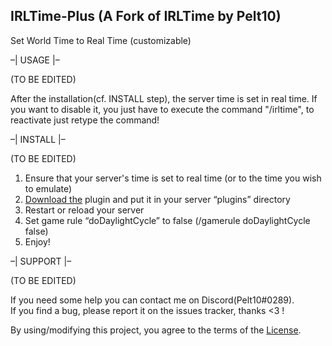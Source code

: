 IRLTime-Plus (A Fork of IRLTime by Pelt10)
------
Set World Time to Real Time (customizable)

–| USAGE |–

(TO BE EDITED)

After the installation(cf. INSTALL step), the server time is set in real time. If you want to disable it, you just have to execute the command "/irltime", to reactivate just retype the command!

–| INSTALL |–

(TO BE EDITED)

1. Ensure that your server's time is set to real time (or to the time you wish to emulate)
2. [Download the](https://www.spigotmc.org/resources/irl-time.44809/) plugin and put it in your server “plugins” directory
4. Restart or reload your server
5. Set game rule “doDaylightCycle” to false (/gamerule doDaylightCycle false)
6. Enjoy!

–| SUPPORT |–

(TO BE EDITED)

If you need some help you can contact me on Discord(Pelt10#0289).\
If you find a bug, please report it on the issues tracker, thanks <3 !

By using/modifying this project, you agree to the terms of the [License](https://github.com/Pelt10/IRLTime/blob/master/LICENSE.md).

